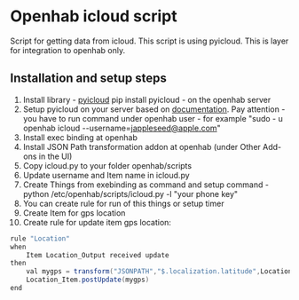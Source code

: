 # Openhab icloud script
Script for getting data from icloud. This script is using pyicloud. This is layer for integration to openhab only.

## Installation and setup steps
1) Install library - [pyicloud](https://github.com/picklepete/pyicloud) pip install pyicloud - on the openhab server
2) Setup pyicloud on your server based on [documentation](https://github.com/picklepete/pyicloud). Pay attention - you have to run command under openhab user - for example "sudo - u openhab icloud --username=jappleseed@apple.com"
3) Install exec binding at openhab
4) Install JSON Path transformation addon at openhab (under Other Add-ons in the UI)
5) Copy icloud.py to your folder openhab/scripts
6) Update username and Item name in icloud.py
7) Create Things from exebinding as command and setup command - python /etc/openhab/scripts/icloud.py -l "your phone key"
8) You can create rule for run of this things or setup timer
9) Create Item for gps location
10) Create rule for update item gps location:
```java
rule "Location"
when 
    Item Location_Output received update 
then
    val mygps = transform("JSONPATH","$.localization.latitude",Location_Output.state.toString)+","+transform("JSONPATH","$.localization.longitude",Location_Output.state.toString)
    Location_Item.postUpdate(mygps)    
end
```

